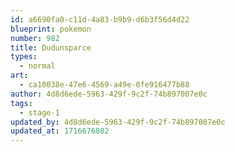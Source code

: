 ```yaml
---
id: a6690fa0-c11d-4a83-b9b9-d6b3f56d4d22
blueprint: pokemon
number: 982
title: Dudunsparce
types:
  - normal
art:
  - ca10038e-47e6-4569-a49e-0fe916477b88
author: 4d8d6ede-5963-429f-9c2f-74b897007e0c
tags:
  - stage-1
updated_by: 4d8d6ede-5963-429f-9c2f-74b897007e0c
updated_at: 1716676802
---
```

